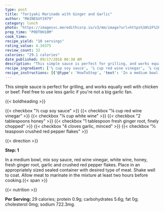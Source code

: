 ```yaml
---
type: post
title: "Teriyaki Marinade with Ginger and Garlic"
author: "MAINEGUY1979"
category: lunch
photo: "https://imagesvc.meredithcorp.io/v3/mm/image?url=https%3A%2F%2Fimages.media-allrecipes.com%2Fuserphotos%2F227355.jpg"
prep_time: "P0DT0H10M"
cook_time: 
recipe_yield: "10 servings"
rating_value: 4.34375
review_count: 32
calories: "29.1 calories"
date_published: 09/17/2018 06:38 AM
description: "This simple sauce is perfect for grilling, and works equally well with chicken or beef. Feel free to use less garlic if you're not a big garlic fan."
recipe_ingredient: ['½ cup soy sauce', '¼ cup red wine vinegar', '¼ cup white wine', '2 tablespoons honey', '1 tablespoon fresh ginger root, finely chopped', '4 cloves garlic, minced', '½ teaspoon crushed red pepper flakes']
recipe_instructions: [{'@type': 'HowToStep', 'text': 'In a medium bowl, mix soy sauce, red wine vinegar, white wine, honey, fresh ginger root, garlic and crushed red pepper flakes. Place in an appropriately sized sealed container with desired type of meat. Shake well to coat. Allow meat to marinate in the mixture at least two hours before cooking.\n'}]
---
```


This simple sauce is perfect for grilling, and works equally well with chicken or beef. Feel free to use less garlic if you're not a big garlic fan. 

{{< boldheading >}}

{{< checkbox "½ cup soy sauce" >}}
{{< checkbox "¼ cup red wine vinegar" >}}
{{< checkbox "¼ cup white wine" >}}
{{< checkbox "2 tablespoons honey" >}}
{{< checkbox "1 tablespoon fresh ginger root, finely chopped" >}}
{{< checkbox "4 cloves garlic, minced" >}}
{{< checkbox "½ teaspoon crushed red pepper flakes" >}}


{{< direction >}}

**Step: 1**

In a medium bowl, mix soy sauce, red wine vinegar, white wine, honey, fresh ginger root, garlic and crushed red pepper flakes. Place in an appropriately sized sealed container with desired type of meat. Shake well to coat. Allow meat to marinate in the mixture at least two hours before cooking.{{< span >}}

{{< nutrition >}}

**Per Serving:** 29 calories; protein 0.9g; carbohydrates 5.6g; fat 0g; cholesterol 0mg; sodium 722.3mg.